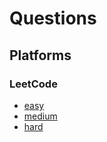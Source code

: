# Questions

## Platforms

### LeetCode

* [easy](https://github.com/coolabhays/cp_prac/tree/main/leetcode/easy)
* [medium]()
* [hard]()
